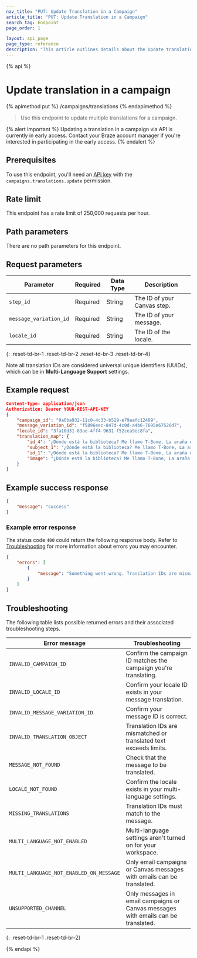 ```yaml
---
nav_title: "PUT: Update Translation in a Campaign"
article_title: "PUT: Update Translation in a Campaign"
search_tag: Endpoint
page_order: 1

layout: api_page
page_type: reference
description: "This article outlines details about the Update translation in a campaign endpoint."
---
```


{% api %}
# Update translation in a campaign
{% apimethod put %}
/campaigns/translations
{% endapimethod %}

> Use this endpoint to update multiple translations for a campaign.

{% alert important %}
Updating a translation in a campaign via API is currently in early access. Contact your Braze account manager if you're interested in participating in the early access.
{% endalert %}

## Prerequisites

To use this endpoint, you'll need an [API key]({{site.baseurl}}/api/basics#rest-api-key/) with the `campaigns.translations.update` permission.

## Rate limit

This endpoint has a rate limit of 250,000 requests per hour.

## Path parameters

There are no path parameters for this endpoint.

## Request parameters

| Parameter | Required | Data Type | Description |
| --------- | ---------| --------- | ----------- |
| `step_id` | Required | String | The ID of your Canvas step. | 
| `message_variation_id` | Required | String | The ID of your message. |
|`locale_id`| Required | String | The ID of the locale. |
{: .reset-td-br-1 .reset-td-br-2 .reset-td-br-3  .reset-td-br-4}

Note all translation IDs are considered universal unique identifiers (UUIDs), which can be in **Multi-Language Support** settings.

## Example request

```json
Content-Type: application/json
Authorization: Bearer YOUR-REST-API-KEY
{
    "campaign_id": "9a0ba932-11c0-4c33-b529-e79aafc12409",
    "message_variation_id": "f5896eec-847d-4c0d-a4b6-7695e67520d7",
    "locale_id": "3fa10d31-83ae-4ff4-9631-f52cea9ec8fa",
    "translation_map": {
        "id_4": "¿Dónde está la biblioteca? Me llamo T-Bone, La araña discoteca.",
        "subject_1": "¿Dónde está la biblioteca? Me llamo T-Bone, La araña discoteca.",
        "id_1": "¿Dónde está la biblioteca? Me llamo T-Bone, La araña discoteca.",
        "image": "¿Dónde está la biblioteca? Me llamo T-Bone, La araña discoteca."
    }
}
```

## Example success response

```json
{
	"message": "success"
}
```

### Example error response

The status code `400` could return the following response body. Refer to [Troubleshooting](#troubleshooting) for more information about errors you may encounter.

```json
{
	"errors": [
		{
			"message": "Something went wrong. Translation IDs are mismatched or translated text exceeds limits."
		}
	]
}
```


## Troubleshooting

The following table lists possible returned errors and their associated troubleshooting steps.

| Error message                           | Troubleshooting                                                                    |
|-----------------------------------------|------------------------------------------------------------------------------------|
| `INVALID_CAMPAIGN_ID`                   | Confirm the campaign ID matches the campaign you're translating.                   |
| `INVALID_LOCALE_ID`                     | Confirm your locale ID exists in your message translation.                         |
| `INVALID_MESSAGE_VARIATION_ID`          | Confirm your message ID is correct.                                                |
| `INVALID_TRANSLATION_OBJECT`            | Translation IDs are mismatched or translated text exceeds limits.                  |
| `MESSAGE_NOT_FOUND`                     | Check that the message to be translated.                                           |
| `LOCALE_NOT_FOUND`                      | Confirm the locale exists in your multi-language settings.                         |
| `MISSING_TRANSLATIONS`                  | Translation IDs must match to the message.                                         |
| `MULTI_LANGUAGE_NOT_ENABLED`            | Multi-language settings aren't turned on for your workspace.                       |
| `MULTI_LANGUAGE_NOT_ENABLED_ON_MESSAGE` | Only email campaigns or Canvas messages with emails can be translated.             |
| `UNSUPPORTED_CHANNEL`                   | Only messages in email campaigns or Canvas messages with emails can be translated. |
{: .reset-td-br-1 .reset-td-br-2}

{% endapi %}